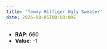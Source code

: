 ```yaml
---
title: 'Tommy Hilfiger Ugly Sweater'
date: 2025-08-05T00:00:00Z
---
```

- **RAP**: 660
- **Value**: -1
